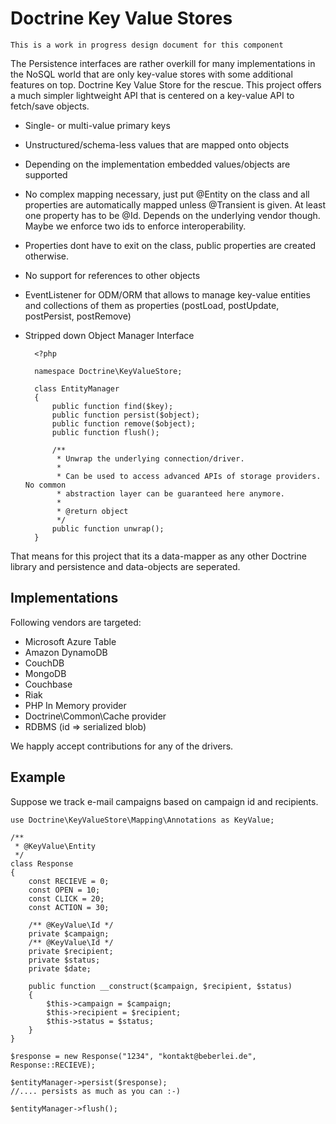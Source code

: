 # Doctrine Key Value Stores

    This is a work in progress design document for this component

The Persistence interfaces are rather overkill for many implementations in the NoSQL world that are only key-value stores with some additional features on top. Doctrine Key Value Store for the rescue. This project offers a much simpler lightweight API that is centered on a key-value API to fetch/save objects.

* Single- or multi-value primary keys
* Unstructured/schema-less values that are mapped onto objects
* Depending on the implementation embedded values/objects are supported
* No complex mapping necessary, just put @Entity on the class and all properties are automatically mapped unless @Transient is given. At least one property has to be @Id. Depends on the underlying vendor though. Maybe we enforce two ids to enforce interoperability.
* Properties dont have to exit on the class, public properties are created otherwise.
* No support for references to other objects
* EventListener for ODM/ORM that allows to manage key-value entities and collections of them as properties (postLoad, postUpdate, postPersist, postRemove)
* Stripped down Object Manager Interface

        <?php

        namespace Doctrine\KeyValueStore;

        class EntityManager
        {
            public function find($key);
            public function persist($object);
            public function remove($object);
            public function flush();

            /**
             * Unwrap the underlying connection/driver.
             *
             * Can be used to access advanced APIs of storage providers. No common
             * abstraction layer can be guaranteed here anymore.
             *
             * @return object
             */
            public function unwrap();
        }

That means for this project that its a data-mapper as any other Doctrine library and persistence and data-objects are seperated.

## Implementations

Following vendors are targeted:

* Microsoft Azure Table
* Amazon DynamoDB
* CouchDB
* MongoDB
* Couchbase
* Riak
* PHP In Memory provider
* Doctrine\Common\Cache provider
* RDBMS (id => serialized blob)

We happly accept contributions for any of the drivers.

## Example

Suppose we track e-mail campaigns based on campaign id and recipients.

    use Doctrine\KeyValueStore\Mapping\Annotations as KeyValue;

    /**
     * @KeyValue\Entity
     */
    class Response
    {
        const RECIEVE = 0;
        const OPEN = 10;
        const CLICK = 20;
        const ACTION = 30;

        /** @KeyValue\Id */
        private $campaign;
        /** @KeyValue\Id */
        private $recipient;
        private $status;
        private $date;

        public function __construct($campaign, $recipient, $status)
        {
            $this->campaign = $campaign;
            $this->recipient = $recipient;
            $this->status = $status;
        }
    }

    $response = new Response("1234", "kontakt@beberlei.de", Response::RECIEVE);

    $entityManager->persist($response);
    //.... persists as much as you can :-)

    $entityManager->flush();

